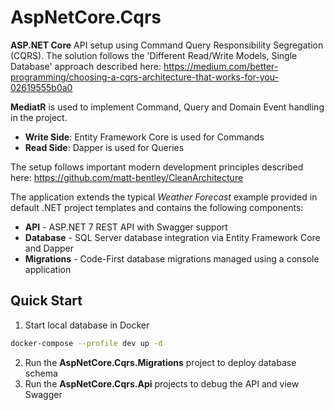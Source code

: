 

# AspNetCore.Cqrs

**ASP.NET Core** API setup using Command Query Responsibility Segregation (CQRS). 
The solution follows the 'Different Read/Write Models, Single Database' approach described here: https://medium.com/better-programming/choosing-a-cqrs-architecture-that-works-for-you-02619555b0a0

**MediatR** is used to implement Command, Query and Domain Event handling in the project.

- **Write Side**: Entity Framework Core is used for Commands
- **Read Side**: Dapper is used for Queries

The setup follows important modern development principles described here: https://github.com/matt-bentley/CleanArchitecture

The application extends the typical *Weather Forecast* example provided in default .NET project templates and contains the following components:

- **API** - ASP.NET 7 REST API with Swagger support
- **Database** - SQL Server database integration via Entity Framework Core and Dapper
- **Migrations** - Code-First database migrations managed using a console application
  

## Quick Start

1. Start local database in Docker

```bash
docker-compose --profile dev up -d
```

2. Run the **AspNetCore.Cqrs.Migrations** project to deploy database schema
3. Run the **AspNetCore.Cqrs.Api** projects to debug the API and view Swagger

